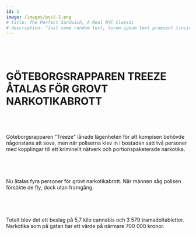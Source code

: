```yaml
---
id: 1
image: /images/post-1.png
# title: The Perfect Sandwich, A Real NYC Classic
# description: "Just some random text, lorem ipsum text praesent tincidunt ipsum lipsum."
---
```

<div class="w-4/4 h-150 bg-white rounded ">

<div class="m-10">

## ⠀
# **GÖTEBORGSRAPPAREN TREEZE ÅTALAS FÖR GROVT NARKOTIKABROTT**
## ⠀
 Göteborgsrapparen "Treeze" lånade lägenheten för att kompisen behövde någonstans att sova, men när poliserna klev in i bostaden satt två personer med kopplingar till ett kriminellt nätverk och portionspaketerade narkotika.
## ⠀
Nu åtalas fyra personer för grovt narkotikabrott.
När männen såg polisen försökte de fly, dock utan framgång.
## ⠀
Totalt blev det ett beslag på 5,7 kilo cannabis och
3 579 tramadoltabletter. Narkotika som på gatan har ett värde på närmare 700 000 kronor. 

##  ⠀
</div>

</div>